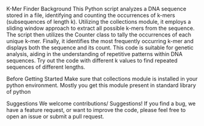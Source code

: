 K-Mer Finder
Background
This Python script analyzes a DNA sequence stored in a file, identifying and counting the occurrences of k-mers (subsequences of length k). Utilizing the collections module,
it employs a sliding window approach to extract all possible k-mers from the sequence. The script then utilizes the Counter class to tally the occurrences of each unique k-mer. Finally,
it identifies the most frequently occurring k-mer and displays both the sequence and its count. This code is suitable for genetic analysis, aiding in the understanding of repetitive 
patterns within DNA sequences. Try out the code with different k values to find repeated sequences of different lengths.

Before Getting Started
Make sure that collections module is installed in your python environment. Mostly you get this module present in standard library of python

Suggestions
We welcome contributions/ Suggestions! If you find a bug, we have a feature request, or want to improve the code, please feel free to open an issue or submit a pull request.

